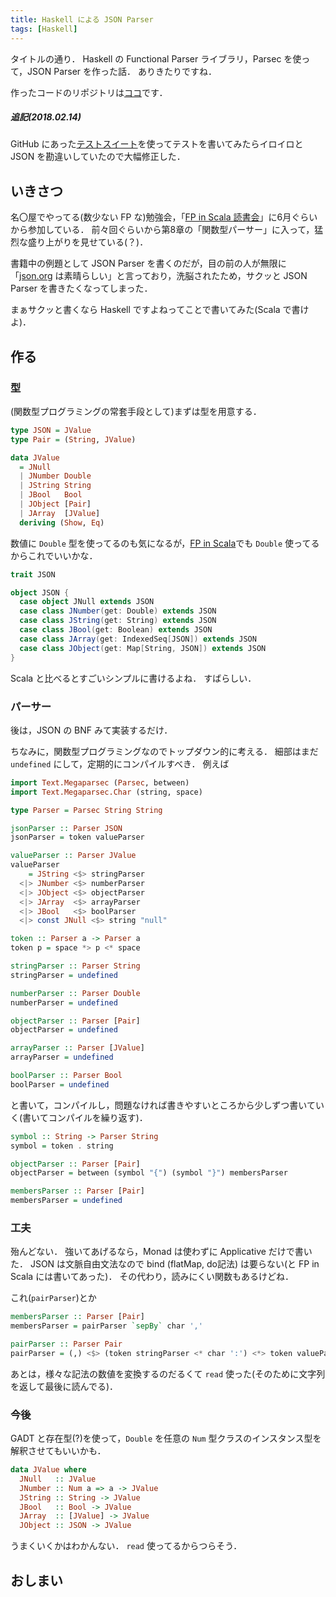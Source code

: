 ```yaml
---
title: Haskell による JSON Parser
tags: [Haskell]
---
```


タイトルの通り．
Haskell の Functional Parser ライブラリ，Parsec を使って，JSON Parser を作った話．
ありきたりですね．

作ったコードのリポジトリは[ココ](https://github.com/matsubara0507/jsonparser)です．

##### 追記(2018.02.14)
GitHub にあった[テストスイート](https://github.com/nst/JSONTestSuite)を使ってテストを書いてみたらイロイロと JSON を勘違いしていたので大幅修正した．

## いきさつ

名〇屋でやってる(数少ない FP な)勉強会，「[FP in Scala 読書会](https://fp-in-scala-nagoya.connpass.com/)」に6月ぐらいから参加している．
前々回ぐらいから第8章の「関数型パーサー」に入って，猛烈な盛り上がりを見せている(？)．

書籍中の例題として JSON Parser を書くのだが，目の前の人が無限に「[json.org](http://json.org) は素晴らしい」と言っており，洗脳されたため，サクッと JSON Parser を書きたくなってしまった．

まぁサクッと書くなら Haskell ですよねってことで書いてみた(Scala で書けよ)．

## 作る

### 型

(関数型プログラミングの常套手段として)まずは型を用意する．

```Haskell
type JSON = JValue
type Pair = (String, JValue)

data JValue
  = JNull
  | JNumber Double
  | JString String
  | JBool   Bool
  | JObject [Pair]
  | JArray  [JValue]
  deriving (Show, Eq)
```

数値に `Double` 型を使ってるのも気になるが，[FP in Scala](http://book.impress.co.jp/books/1114101091)でも `Double` 使ってるからこれでいいかな．

```Scala
trait JSON

object JSON {
  case object JNull extends JSON
  case class JNumber(get: Double) extends JSON
  case class JString(get: String) extends JSON
  case class JBool(get: Boolean) extends JSON
  case class JArray(get: IndexedSeq[JSON]) extends JSON
  case class JObject(get: Map[String, JSON]) extends JSON
}
```

Scala と比べるとすごいシンプルに書けるよね．
すばらしい．

### パーサー

後は，JSON の BNF みて実装するだけ．

ちなみに，関数型プログラミングなのでトップダウン的に考える．
細部はまだ `undefined` にして，定期的にコンパイルすべき．
例えば

```Haskell
import Text.Megaparsec (Parsec, between)
import Text.Megaparsec.Char (string, space)

type Parser = Parsec String String

jsonParser :: Parser JSON
jsonParser = token valueParser

valueParser :: Parser JValue
valueParser
    = JString <$> stringParser
  <|> JNumber <$> numberParser
  <|> JObject <$> objectParser
  <|> JArray  <$> arrayParser
  <|> JBool   <$> boolParser
  <|> const JNull <$> string "null"

token :: Parser a -> Parser a
token p = space *> p <* space

stringParser :: Parser String
stringParser = undefined

numberParser :: Parser Double
numberParser = undefined

objectParser :: Parser [Pair]
objectParser = undefined

arrayParser :: Parser [JValue]
arrayParser = undefined

boolParser :: Parser Bool
boolParser = undefined
```

と書いて，コンパイルし，問題なければ書きやすいところから少しずつ書いていく(書いてコンパイルを繰り返す)．


```Haskell
symbol :: String -> Parser String
symbol = token . string

objectParser :: Parser [Pair]
objectParser = between (symbol "{") (symbol "}") membersParser

membersParser :: Parser [Pair]
membersParser = undefined
```

### 工夫

殆んどない．
強いてあげるなら，Monad は使わずに Applicative だけで書いた．
JSON は文脈自由文法なので bind (flatMap, do記法) は要らない(と FP in Scala には書いてあった)．
その代わり，読みにくい関数もあるけどね．

これ(`pairParser`)とか

```Haskell
membersParser :: Parser [Pair]
membersParser = pairParser `sepBy` char ','

pairParser :: Parser Pair
pairParser = (,) <$> (token stringParser <* char ':') <*> token valueParser
```

あとは，様々な記法の数値を変換するのだるくて `read` 使った(そのために文字列を返して最後に読んでる)．

### 今後

GADT と存在型(?)を使って，`Double` を任意の `Num` 型クラスのインスタンス型を解釈させてもいいかも．

```Haskell
data JValue where
  JNull   :: JValue
  JNumber :: Num a => a -> JValue
  JString :: String -> JValue
  JBool   :: Bool -> JValue
  JArray  :: [JValue] -> JValue
  JObject :: JSON -> JValue
```

うまくいくかはわかんない．
`read` 使ってるからつらそう．

## おしまい
